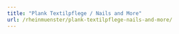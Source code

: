 ```yaml
---
title: "Plank Textilpflege / Nails and More"
url: /rheinmuenster/plank-textilpflege-nails-and-more/
---
```

